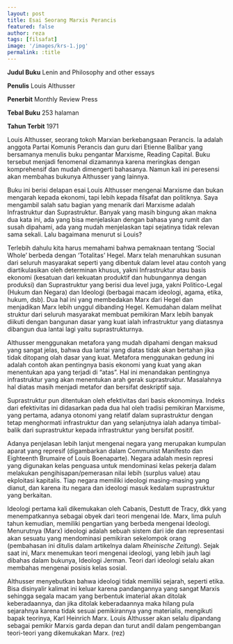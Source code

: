 ```yaml
---
layout: post
title: Esai Seorang Marxis Perancis
featured: false
author: reza
tags: [filsafat]
image: '/images/krs-1.jpg'
permalink: :title
---
```


**Judul Buku** Lenin and Philosophy and other essays

**Penulis** Louis Althusser

**Penerbit** Monthly Review Press

**Tebal Buku** 253 halaman

**Tahun Terbit** 1971

Louis Althusser, seorang tokoh Marxian berkebangsaan Perancis. Ia adalah anggota Partai Komunis Perancis dan guru dari Etienne Balibar yang bersamanya menulis buku pengantar Marxisme, Reading Capital. Buku tersebut menjadi fenomenal dizamannya karena meringkas dengan komprehensif dan mudah dimengerti bahasanya. Namun kali ini peresensi akan membahas bukunya Althusser yang lainnya.

Buku ini berisi delapan esai Louis Althusser mengenai Marxisme dan bukan mengarah kepada ekonomi, tapi lebih kepada filsafat dan politiknya. Saya mengambil salah satu bagian yang menarik dari Marxisme adalah Infrastruktur dan Suprastruktur. Banyak yang masih bingung akan makna dua kata ini, ada yang bisa menjelaskan dengan bahasa yang rumit dan susah dipahami, ada yang mudah menjelaskan tapi sejatinya tidak relevan sama sekali. Lalu bagaimana menurut si Louis?

Terlebih dahulu kita harus memahami bahwa pemaknaan tentang ‘Social Whole’ berbeda dengan ‘Totalitas’ Hegel. Marx telah menaruhkan susunan dari seluruh masyarakat seperti yang dibentuk dalam level atau contoh yang diartikulasikan oleh determinan khusus, yakni Infrastruktur atau basis ekonomi (kesatuan dari kekuatan produktif dan hubungannya dengan produksi) dan Suprastruktur yang berisi dua level juga, yakni Politico-Legal (Hukum dan Negara) dan Ideologi (berbagai macam ideologi, agama, etika, hukum, dsb). Dua hal ini yang membedakan Marx dari Hegel dan menjadikan Marx lebih unggul dibanding Hegel. Kemudahan dalam melihat struktur dari seluruh masyarakat membuat pemikiran Marx lebih banyak diikuti dengan bangunan dasar yang kuat ialah infrastruktur yang diatasnya dibangun dua lantai lagi yaitu suprastrukturnya.

Althusser menggunakan metafora yang mudah dipahami dengan maksud yang sangat jelas, bahwa dua lantai yang diatas tidak akan bertahan jika tidak ditopang olah dasar yang kuat. Metafora menggunakan gedung ini adalah contoh akan pentingnya basis ekonomi yang kuat yang akan menentukan apa yang terjadi di “atas”. Hal ini menandakan pentingnya infrastruktur yang akan menentukan arah gerak suprastruktur. Masalahnya hal diatas masih menjadi metafor dan bersifat deskriptif saja.

Suprastruktur pun ditentukan oleh efektivitas dari basis ekonominya. Indeks dari efektivitas ini didasarkan pada dua hal oleh tradisi pemikiran Marxisme, yang pertama, adanya otonomi yang relatif dalam suprastruktur dengan tetap menghormati infrastruktur dan yang selanjutnya ialah adanya timbal-balik dari suprastruktur kepada infrastruktur yang bersifat positif.

Adanya penjelasan lebih lanjut mengenai negara yang merupakan kumpulan aparat yang represif (digambarkan dalam Communist Manifesto dan Eighteenth Brumaire of Louis Boenaparte). Negara adalah mesin represi yang digunakan kelas penguasa untuk mendominasi kelas pekerja dalam melakukan pengihisapan/pemerasan nilai lebih (surplus value) atau ekploitasi kapitalis. Tiap negara memiliki ideologi masing-masing yang dianut, dan karena itu negara dan ideologi masuk kedalam suprastruktur yang berkaitan.

Ideologi pertama kali dikemukakan oleh Cabanis, Destutt de Tracy, dkk yang menempatkannya sebagai obyek dari teori mengenai Ide. Marx, lima puluh tahun kemudian, memiliki pengartian yang berbeda mengenai Ideologi. Menurutnya (Marx) ideologi adalah sebuah sistem dari ide dan representasi akan sesuatu yang mendominasi pemikiran sekelompok orang (pembahasan ini ditulis dalam artikelnya dalam _Rheinische Zeitung_). Sejak saat ini, Marx menemukan teori mengenai ideologi, yang lebih jauh lagi dibahas dalam bukunya, Ideologi Jerman. Teori dari ideologi selalu akan membahas mengenai posisis kelas sosial.

Althusser menyebutkan bahwa ideologi tidak memiliki sejarah, seperti etika. Bisa disinyalir kalimat ini keluar karena pandangannya yang sangat Marxis sehingga segala macam yang berbentuk imaterial akan ditolak keberadaannya, dan jika ditolak keberadaannya maka hilang pula sejarahnya karena tidak sesuai pemikirannya yang materialis, mengikuti bapak teorinya, Karl Heinrich Marx. Louis Althusser akan selalu dipandang sebagai pemikir Marxis garda depan dan turut andil dalam pengembangan teori-teori yang dikemukakan Marx. (rez)
